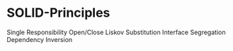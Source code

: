 # SOLID-Principles

Single Responsibility
Open/Close 
Liskov Substitution
Interface Segregation
Dependency Inversion
